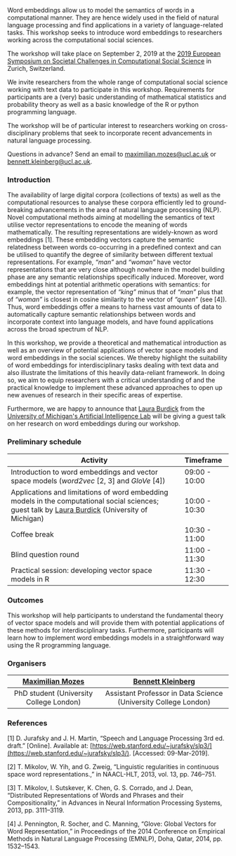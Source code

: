 Word embeddings allow us to model the semantics of words in a computational manner. They are hence widely used in the field of natural language processing and find applications in a variety of language-related tasks. This workshop seeks to introduce word embeddings to researchers working across the computational social sciences. 

The workshop will take place on September 2, 2019 at the [2019 European Symposium on Societal Challenges in Computational Social Science](http://symposium.computationalsocialscience.eu/2019/) in Zurich, Switzerland. 

We invite researchers from the whole range of computational social science working with text data to participate in this workshop. Requirements for participants are a (very) basic understanding of mathematical statistics and probability theory as well as a basic knowledge of the R or python programming language.

The workshop will be of particular interest to researchers working on cross-disciplinary problems that seek to incorporate recent advancements in natural language processing.

Questions in advance? Send an email to [maximilian.mozes@ucl.ac.uk](mailto:maximilian.mozes@ucl.ac.uk) or [bennett.kleinberg@ucl.ac.uk](mailto:bennett.kleinberg@ucl.ac.uk).

### Introduction

The availability of large digital corpora (collections of texts) as well as the computational resources to analyse these corpora efficiently led to ground-breaking advancements in the area of natural language processing (NLP). Novel computational methods aiming at modelling the semantics of text utilise vector representations to encode the meaning of words mathematically. The resulting representations are widely-known as word embeddings [1]. These embedding vectors capture the semantic relatedness between words co-occurring in a predefined context and can be utilised to quantify the degree of similarity between different textual representations. For example, *“man”* and *“woman”* have vector representations that are very close although nowhere in the model building phase are any semantic relationships specifically induced. Moreover, word embeddings hint at potential arithmetic operations with semantics: for example, the vector representation of *“king”* minus that of *“man”* plus that of *“woman”* is closest in cosine similarity to the vector of *“queen”* (see [4]). Thus, word embeddings offer a means to harness vast amounts of data to automatically capture semantic relationships between words and incorporate context into language models, and have found applications across the broad spectrum of NLP.

In this workshop, we provide a theoretical and mathematical introduction as well as an overview of potential applications of vector space models and word embeddings in the social sciences. We thereby highlight the suitability of word embeddings for interdisciplinary tasks dealing with text data and also illustrate the limitations of this heavily data-reliant framework. In doing so, we aim to equip researchers with a critical understanding of and the practical knowledge to implement these advanced approaches to open up new avenues of research in their specific areas of expertise. 

Furthermore, we are happy to announce that [Laura Burdick](https://wendlandt.github.io) from the [University of Michigan's Artificial Intelligence Lab](https://ai.eecs.umich/edu) will be giving a guest talk on her research on word embeddings during our workshop.  

### Preliminary schedule

| Activity                                 | Timeframe     |
| ---------------------------------------- | :------------ |
| Introduction to word embeddings and vector space models (*word2vec* [2, 3] and *GloVe* [4]) | 09:00 - 10:00 |
| Applications and limitations of word embedding models in the computational social sciences; guest talk by [Laura Burdick](http://wendlandt.github.io/) (University of Michigan) | 10:00 - 10:30 |
| Coffee break                             | 10:30 - 11:00 |
| Blind question round                     | 11:00 - 11:30 |
| Practical session: developing vector space models in R | 11:30 - 12:30 |

### Outcomes

This workshop will help participants to understand the fundamental theory of vector space models and will provide them with potential applications of these methods for interdisciplinary tasks. Furthermore, participants will learn how to implement word embeddings models in a straightforward way using the R programming language.


### Organisers


|  [Maximilian Mozes](http://mmozes.net)  | [Bennett Kleinberg](https://bkleinberg.net) |
| :-------------------------------------: | :--------------------------------------: |
| PhD student (University College London) | Assistant Professor in Data Science (University College London) |

### References

[1] D. Jurafsky and J. H. Martin, “Speech and Language Processing 3rd ed. draft.” [Online]. Available at: [https://web.stanford.edu/~jurafsky/slp3/](https://web.stanford.edu/~jurafsky/slp3/). [Accessed: 09-Mar-2019].

[2] T. Mikolov, W. Yih, and G. Zweig, “Linguistic regularities in continuous space word representations.,” in NAACL-HLT, 2013, vol. 13, pp. 746–751.

[3] T. Mikolov, I. Sutskever, K. Chen, G. S. Corrado, and J. Dean, “Distributed Representations of Words and Phrases and their Compositionality,” in Advances in Neural Information Processing Systems, 2013, pp. 3111–3119.

[4] J. Pennington, R. Socher, and C. Manning, “Glove: Global Vectors for Word Representation,” in Proceedings of the 2014 Conference on Empirical Methods in Natural Language Processing (EMNLP), Doha, Qatar, 2014, pp. 1532–1543.
